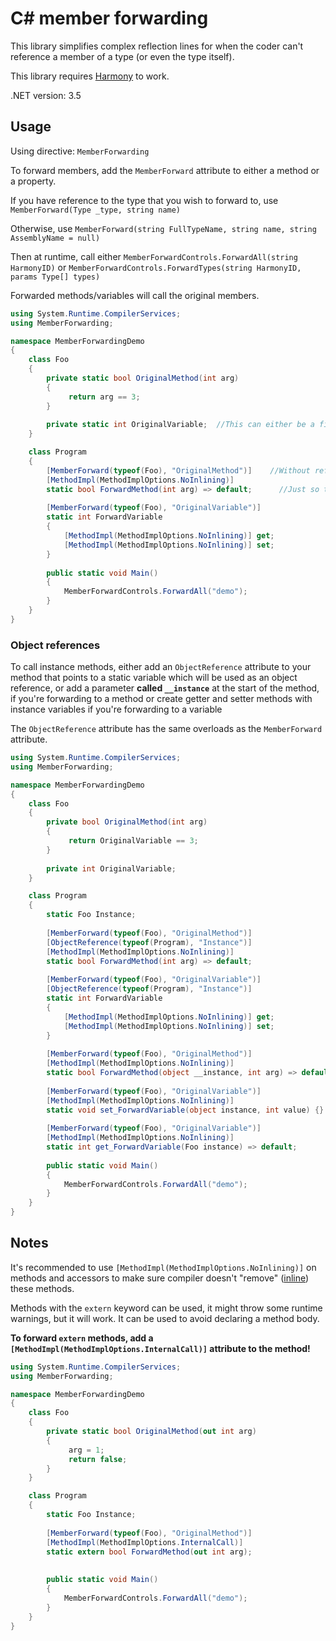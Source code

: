 # C# member forwarding

This library simplifies complex reflection lines for when the coder can't reference a member of a type (or even the type itself).

This library requires [Harmony](https://github.com/pardeike/Harmony/releases) to work.

.NET version: 3.5

## Usage

Using directive: `MemberForwarding`

To forward members, add the `MemberForward` attribute to either a method or a property.

If you have reference to the type that you wish to forward to, use `MemberForward(Type _type, string name)`

Otherwise, use `MemberForward(string FullTypeName, string name, string AssemblyName = null)`

Then at runtime, call either `MemberForwardControls.ForwardAll(string HarmonyID)` or `MemberForwardControls.ForwardTypes(string HarmonyID, params Type[] types)`

Forwarded methods/variables will call the original members.

```cs
using System.Runtime.CompilerServices;
using MemberForwarding;

namespace MemberForwardingDemo
{
	class Foo
	{
		private static bool OriginalMethod(int arg)
		{
			 return arg == 3;
		}
		
		private static int OriginalVariable;  //This can either be a field or a property
	}

	class Program
	{
		[MemberForward(typeof(Foo), "OriginalMethod")]    //Without reference to the type, use [MemberForward("MemberForwardingDemo.Foo", "ForwardMethod")]
		[MethodImpl(MethodImplOptions.NoInlining)]
		static bool ForwardMethod(int arg) => default;		//Just so the method has a body and the compiler is happy
		
		[MemberForward(typeof(Foo), "OriginalVariable")]
		static int ForwardVariable
		{
			[MethodImpl(MethodImplOptions.NoInlining)] get;
			[MethodImpl(MethodImplOptions.NoInlining)] set;
		}
		
		public static void Main()
		{
			MemberForwardControls.ForwardAll("demo");
		}
	}
}
```

### Object references

To call instance methods, either add an `ObjectReference` attribute to your method that points to a static variable which will be used as an object reference, or add a parameter **called `__instance`** at the start of the method, if you're forwarding to a method or create getter and setter methods with instance variables if you're forwarding to a variable

The `ObjectReference` attribute has the same overloads as the `MemberForward` attribute.

```cs
using System.Runtime.CompilerServices;
using MemberForwarding;

namespace MemberForwardingDemo
{
	class Foo
	{
		private bool OriginalMethod(int arg)
		{
			 return OriginalVariable == 3;
		}
		
		private int OriginalVariable;
	}

	class Program
	{
		static Foo Instance;
		
		[MemberForward(typeof(Foo), "OriginalMethod")]
		[ObjectReference(typeof(Program), "Instance")]
		[MethodImpl(MethodImplOptions.NoInlining)]
		static bool ForwardMethod(int arg) => default;
		
		[MemberForward(typeof(Foo), "OriginalVariable")]
		[ObjectReference(typeof(Program), "Instance")]
		static int ForwardVariable
		{
			[MethodImpl(MethodImplOptions.NoInlining)] get;
			[MethodImpl(MethodImplOptions.NoInlining)] set;
		}
		
		[MemberForward(typeof(Foo), "OriginalMethod")]
		[MethodImpl(MethodImplOptions.NoInlining)]
		static bool ForwardMethod(object __instance, int arg) => default;
		
		[MemberForward(typeof(Foo), "OriginalVariable")]
		[MethodImpl(MethodImplOptions.NoInlining)]
		static void set_ForwardVariable(object instance, int value) {}
		
		[MemberForward(typeof(Foo), "OriginalVariable")]
		[MethodImpl(MethodImplOptions.NoInlining)]
		static int get_ForwardVariable(Foo instance) => default;
		
		public static void Main()
		{
			MemberForwardControls.ForwardAll("demo");
		}
	}
}
```

## Notes

It's recommended to use `[MethodImpl(MethodImplOptions.NoInlining)]` on methods and accessors to make sure compiler doesn't "remove" ([inline](https://en.wikipedia.org/wiki/Inline_expansion)) these methods.

Methods with the `extern` keyword can be used, it might throw some runtime warnings, but it will work. It can be used to avoid declaring a method body.

**To forward `extern` methods, add a `[MethodImpl(MethodImplOptions.InternalCall)]` attribute to the method!**

```cs
using System.Runtime.CompilerServices;
using MemberForwarding;

namespace MemberForwardingDemo
{
	class Foo
	{
		private static bool OriginalMethod(out int arg)
		{
			 arg = 1;
			 return false;
		}
	}

	class Program
	{
		static Foo Instance;
		
		[MemberForward(typeof(Foo), "OriginalMethod")]
		[MethodImpl(MethodImplOptions.InternalCall)]
		static extern bool ForwardMethod(out int arg);
		
		
		public static void Main()
		{
			MemberForwardControls.ForwardAll("demo");
		}
	}
}
```
